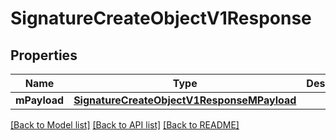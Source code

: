 # SignatureCreateObjectV1Response

## Properties
Name | Type | Description | Notes
------------ | ------------- | ------------- | -------------
**mPayload** | [**SignatureCreateObjectV1ResponseMPayload**](SignatureCreateObjectV1ResponseMPayload.md) |  | 

[[Back to Model list]](../README.md#documentation-for-models) [[Back to API list]](../README.md#documentation-for-api-endpoints) [[Back to README]](../README.md)


